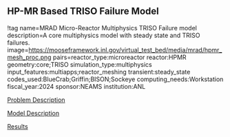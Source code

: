 ## HP-MR Based TRISO Failure Model

!tag name=MRAD Micro-Reactor Multiphysics TRISO Failure model
     description=A core multiphysics model with steady state and TRISO failures.
     image=https://mooseframework.inl.gov/virtual_test_bed/media/mrad/hpmr_mesh_proc.png
     pairs=reactor_type:microreactor
                       reactor:HPMR
                       geometry:core;TRISO
                       simulation_type:multiphysics
                       input_features:multiapps;reactor_meshing
                       transient:steady_state
                       codes_used:BlueCrab;Griffin;BISON;Sockeye
                       computing_needs:Workstation
                       fiscal_year:2024
                       sponsor:NEAMS
                       institution:ANL

[Problem Description](mrad/hpmr_triso_failure/problem_description.md)

[Model Description](mrad/hpmr_triso_failure/problem_models.md)

[Results](mrad/hpmr_triso_failure/problem_results.md)
